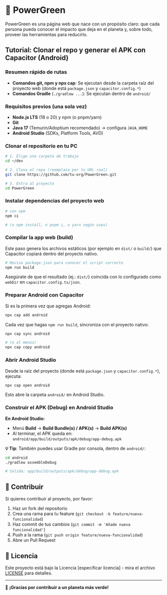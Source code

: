 # 🌱 PowerGreen

PowerGreen es una página web que nace con un propósito claro: que cada persona pueda conocer el impacto que deja en el planeta y, sobre todo, proveer las herramientas para reducirlo.

## Tutorial: Clonar el repo y generar el APK con Capacitor (Android)

### Resumen rápido de rutas

- **Comandos git, npm y npx cap**: Se ejecutan desde la carpeta raíz del proyecto web (donde está `package.json` y `capacitor.config.*`)
- **Comandos Gradle** (`./gradlew ...`): Se ejecutan dentro de `android/`

### Requisitos previos (una sola vez)

- **Node.js LTS** (18 o 20) y npm (o pnpm/yarn)
- **Git**
- **Java 17** (Temurin/Adoptium recomendado) → configura `JAVA_HOME`
- **Android Studio** (SDKs, Platform Tools, AVD)

### Clonar el repositorio en tu PC

```bash
# 1. Elige una carpeta de trabajo
cd ~/dev

# 2. Clona el repo (reemplaza por tu URL real)
git clone https://github.com/tu-org/PowerGreen.git

# 3. Entra al proyecto
cd PowerGreen
```

### Instalar dependencias del proyecto web

```bash
# con npm
npm ci

# (o npm install, o pnpm i, o yarn según uses)
```

### Compilar la app web (build)

Este paso genera los archivos estáticos (por ejemplo en `dist/` o `build/`) que Capacitor copiará dentro del proyecto nativo.

```bash
# Revisa package.json para conocer el script correcto
npm run build
```

Asegúrate de que el resultado (ej.: `dist/`) coincida con lo configurado como `webDir` en `capacitor.config.ts/json`.

### Preparar Android con Capacitor

Si es la primera vez que agregas Android:

```bash
npx cap add android
```

Cada vez que hagas `npm run build`, sincroniza con el proyecto nativo:

```bash
npx cap sync android

# (o al menos)
npx cap copy android
```

### Abrir Android Studio

Desde la raíz del proyecto (donde está `package.json` y `capacitor.config.*`), ejecuta:

```bash
npx cap open android
```

Esto abre la carpeta `android/` en Android Studio.

### Construir el APK (Debug) en Android Studio

**En Android Studio:**
- Menú **Build** → **Build Bundle(s) / APK(s)** → **Build APK(s)**
- Al terminar, el APK queda en: `android/app/build/outputs/apk/debug/app-debug.apk`

**💡 Tip**: También puedes usar Gradle por consola, dentro de `android/`:

```bash
cd android
./gradlew assembleDebug

# Salida: app/build/outputs/apk/debug/app-debug.apk
```

## 🤝 Contribuir

Si quieres contribuir al proyecto, por favor:

1. Haz un fork del repositorio
2. Crea una rama para tu feature (`git checkout -b feature/nueva-funcionalidad`)
3. Haz commit de tus cambios (`git commit -m 'Añade nueva funcionalidad'`)
4. Push a la rama (`git push origin feature/nueva-funcionalidad`)
5. Abre un Pull Request

## 📄 Licencia

Este proyecto está bajo la Licencia [especificar licencia] - mira el archivo [LICENSE](LICENSE) para detalles.

---

💚 **¡Gracias por contribuir a un planeta más verde!**
